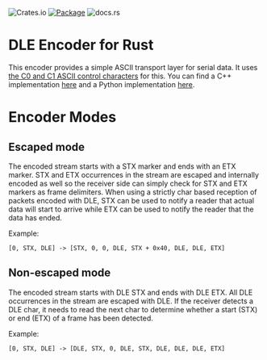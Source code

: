 ![Crates.io](https://img.shields.io/crates/v/dle-encoder)
[![Package](https://github.com/robamu-org/rs-dle-encoder/actions/workflows/rust.yml/badge.svg)](https://github.com/robamu-org/rs-dle-encoder/actions/workflows/rust.yml)
![docs.rs](https://img.shields.io/docsrs/dle-encoder)

DLE Encoder for Rust
======

This encoder provides a simple ASCII transport layer for serial data. It uses 
[the C0 and C1 ASCII control characters](https://en.wikipedia.org/wiki/C0_and_C1_control_codes) for this.
You can find a C++ implementation
[here](https://egit.irs.uni-stuttgart.de/fsfw/fsfw/src/branch/development/src/fsfw/globalfunctions/DleEncoder.cpp)
and a Python implementation [here](https://github.com/robamu-org/py-dle-encoder).

# Encoder Modes

## Escaped mode

The encoded stream starts with a STX marker and ends with an ETX marker.
STX and ETX occurrences in the stream are escaped and internally encoded as well so the
receiver side can simply check for STX and ETX markers as frame delimiters. When using a
strictly char based reception of packets encoded with DLE,
STX can be used to notify a reader that actual data will start to arrive
while ETX can be used to notify the reader that the data has ended.

Example:

`[0, STX, DLE] -> [STX, 0, 0, DLE, STX + 0x40, DLE, DLE, ETX]`

## Non-escaped mode

The encoded stream starts with DLE STX and ends with DLE ETX. All DLE occurrences in the stream
are escaped with DLE. If the receiver detects a DLE char, it needs to read the next char
to determine whether a start (STX) or end (ETX) of a frame has been detected.

Example:

`[0, STX, DLE] -> [DLE, STX, 0, DLE, STX, DLE, DLE, DLE, ETX]`
